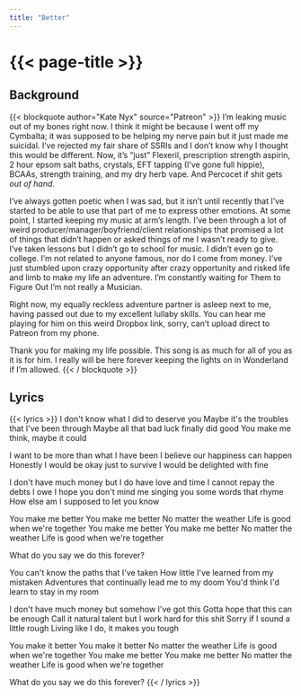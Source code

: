 ```yaml
---
title: "Better"
---
```

# {{< page-title >}}

## Background
{{< blockquote author="Kate Nyx" source="Patreon" >}}
I’m leaking music out of my bones right now. I think it might be because I went off my Cymbalta; it was supposed to be helping my nerve pain but it just made me suicidal. I’ve rejected my fair share of SSRIs and I don’t know why I thought this would be different. Now, it’s “just” Flexeril, prescription strength aspirin, 2 hour epsom salt baths, crystals, EFT tapping (I’ve gone full hippie), BCAAs, strength training, and my dry herb vape. And Percocet if shit gets *out of hand.*

I’ve always gotten poetic when I was sad, but it isn’t until recently that I’ve started to be able to use that part of me to express other emotions. At some point, I started keeping my music at arm’s length. I’ve been through a lot of weird producer/manager/boyfriend/client relationships that promised a lot of things that didn’t happen or asked things of me I wasn’t ready to give. I’ve taken lessons but I didn’t go to school for music. I didn’t even go to college. I’m not related to anyone famous, nor do I come from money. I’ve just stumbled upon crazy opportunity after crazy opportunity and risked life and limb to make my life an adventure. I’m constantly waiting for Them to Figure Out I’m not really a Musician.

Right now, my equally reckless adventure partner is asleep next to me, having passed out due to my excellent lullaby skills. You can hear me playing for him on this weird Dropbox link, sorry, can’t upload direct to Patreon from my phone.

Thank you for making my life possible. This song is as much for all of you as it is for him. I really will be here forever keeping the lights on in Wonderland if I’m allowed.
{{< / blockquote >}}

## Lyrics
{{< lyrics >}}
I don't know what I did to deserve you
Maybe it's the troubles that I've been through
Maybe all that bad luck finally did good
You make me think, maybe it could

I want to be more than what I have been
I believe our happiness can happen
Honestly I would be okay just to survive
I would be delighted with fine

I don't have much money but I do have love and time
I cannot repay the debts I owe
I hope you don't mind me singing you some words that rhyme
How else am I supposed to let you know

You make me better
You make me better
No matter the weather
Life is good when we're together
You make me better
You make me better
No matter the weather
Life is good when we're together

What do you say we do this forever?

You can't know the paths that I've taken
How little I've learned from my mistaken
Adventures that continually lead me to my doom
You'd think I'd learn to stay in my room

I don't have much money but somehow I've got this
Gotta hope that this can be enough
Call it natural talent but I work hard for this shit
Sorry if I sound a little rough
Living like I do, it makes you tough

You make it better
You make it better
No matter the weather
Life is good when we're together
You make me better
You make me better
No matter the weather
Life is good when we're together

What do you say we do this forever?
{{< / lyrics >}}
